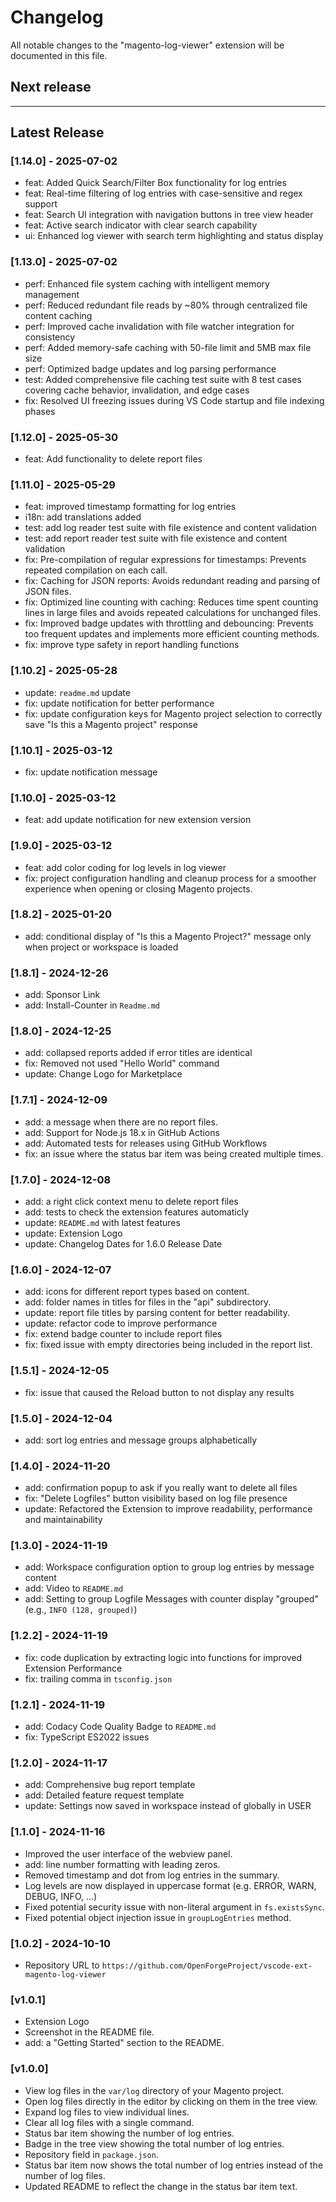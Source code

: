 # Changelog

All notable changes to the "magento-log-viewer" extension will be documented in this file.

## Next release

---

## Latest Release

### [1.14.0] - 2025-07-02

- feat: Added Quick Search/Filter Box functionality for log entries
- feat: Real-time filtering of log entries with case-sensitive and regex support
- feat: Search UI integration with navigation buttons in tree view header
- feat: Active search indicator with clear search capability
- ui: Enhanced log viewer with search term highlighting and status display

### [1.13.0] - 2025-07-02

- perf: Enhanced file system caching with intelligent memory management
- perf: Reduced redundant file reads by ~80% through centralized file content caching
- perf: Improved cache invalidation with file watcher integration for consistency
- perf: Added memory-safe caching with 50-file limit and 5MB max file size
- perf: Optimized badge updates and log parsing performance
- test: Added comprehensive file caching test suite with 8 test cases covering cache behavior, invalidation, and edge cases
- fix: Resolved UI freezing issues during VS Code startup and file indexing phases

### [1.12.0] - 2025-05-30

- feat: Add functionality to delete report files

### [1.11.0] - 2025-05-29

- feat: improved timestamp formatting for log entries
- i18n: add translations added
- test: add log reader test suite with file existence and content validation
- test: add report reader test suite with file existence and content validation
- fix: Pre-compilation of regular expressions for timestamps: Prevents repeated compilation on each call.
- fix: Caching for JSON reports: Avoids redundant reading and parsing of JSON files.
- fix: Optimized line counting with caching: Reduces time spent counting lines in large files and avoids repeated calculations for unchanged files.
- fix: Improved badge updates with throttling and debouncing: Prevents too frequent updates and implements more efficient counting methods.
- fix: improve type safety in report handling functions

### [1.10.2] - 2025-05-28

- update: `readme.md` update
- fix: update notification for better performance
- fix: update configuration keys for Magento project selection to correctly save "Is this a Magento project" response

### [1.10.1] - 2025-03-12

- fix: update notification message

### [1.10.0] - 2025-03-12

- feat: add update notification for new extension version

### [1.9.0] - 2025-03-12

- feat: add color coding for log levels in log viewer
- fix: project configuration handling and cleanup process for a smoother experience when opening or closing Magento projects.

### [1.8.2] - 2025-01-20

- add: conditional display of "Is this a Magento Project?" message only when project or workspace is loaded

### [1.8.1] - 2024-12-26

- add: Sponsor Link
- add: Install-Counter in `Readme.md`

### [1.8.0] - 2024-12-25

- add: collapsed reports added if error titles are identical
- fix: Removed not used "Hello World" command
- update: Change Logo for Marketplace

### [1.7.1] - 2024-12-09

- add: a message when there are no report files.
- add: Support for Node.js 18.x in GitHub Actions
- add: Automated tests for releases using GitHub Workflows
- fix: an issue where the status bar item was being created multiple times.

### [1.7.0] - 2024-12-08

- add: a right click context menu to delete report files
- add: tests to check the extension features automaticly
- update: `README.md` with latest features
- update: Extension Logo
- update: Changelog Dates for 1.6.0 Release Date

### [1.6.0] - 2024-12-07

- add: icons for different report types based on content.
- add: folder names in titles for files in the "api" subdirectory.
- update: report file titles by parsing content for better readability.
- update: refactor code to improve performance
- fix: extend badge counter to include report files
- fix: fixed issue with empty directories being included in the report list.
### [1.5.1] - 2024-12-05

- fix: issue that caused the Reload button to not display any results

### [1.5.0] - 2024-12-04

- add: sort log entries and message groups alphabetically

### [1.4.0] - 2024-11-20

- add: confirmation popup to ask if you really want to delete all files
- fix: "Delete Logfiles" button visibility based on log file presence
- update: Refactored the Extension to improve readability, performance and maintainability

### [1.3.0] - 2024-11-19

- add: Workspace configuration option to group log entries by message content
- add: Video to `README.md`
- add: Setting to group Logfile Messages with counter display "grouped" (e.g., `INFO (128, grouped)`)

### [1.2.2] - 2024-11-19

- fix: code duplication by extracting logic into functions for improved Extension Performance
- fix: trailing comma in `tsconfig.json`

### [1.2.1] - 2024-11-19

- add: Codacy Code Quality Badge to `README.md`
- fix: TypeScript ES2022 issues

### [1.2.0] - 2024-11-17

- add: Comprehensive bug report template
- add: Detailed feature request template
- update: Settings now saved in workspace instead of globally in USER

### [1.1.0] - 2024-11-16

- Improved the user interface of the webview panel.
- add: line number formatting with leading zeros.
- Removed timestamp and dot from log entries in the summary.
- Log levels are now displayed in uppercase format (e.g. ERROR, WARN, DEBUG, INFO, ...)
- Fixed potential security issue with non-literal argument in `fs.existsSync`.
- Fixed potential object injection issue in `groupLogEntries` method.

### [1.0.2] - 2024-10-10

- Repository URL to `https://github.com/OpenForgeProject/vscode-ext-magento-log-viewer`

### [v1.0.1]

- Extension Logo
- Screenshot in the README file.
- add: a "Getting Started" section to the README.

### [v1.0.0]

- View log files in the `var/log` directory of your Magento project.
- Open log files directly in the editor by clicking on them in the tree view.
- Expand log files to view individual lines.
- Clear all log files with a single command.
- Status bar item showing the number of log entries.
- Badge in the tree view showing the total number of log entries.
- Repository field in `package.json`.
- Status bar item now shows the total number of log entries instead of the number of log files.
- Updated README to reflect the change in the status bar item text.

